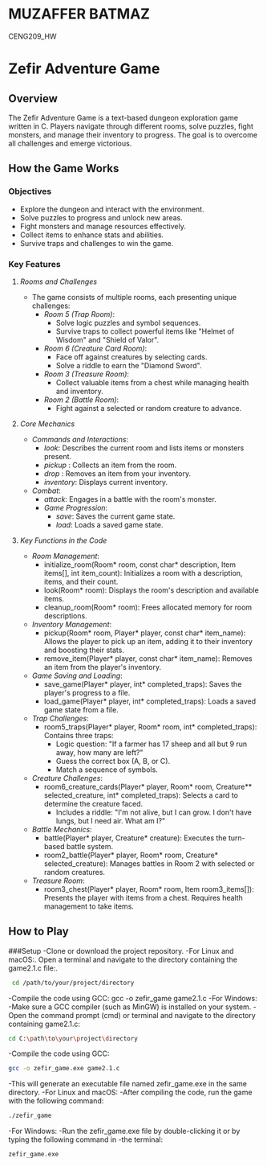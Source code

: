 # MUZAFFER BATMAZ
CENG209_HW
# Zefir Adventure Game

## Overview

The Zefir Adventure Game is a text-based dungeon exploration game written in C. Players navigate through different rooms, solve puzzles, fight monsters, and manage their inventory to progress. The goal is to overcome all challenges and emerge victorious.

## How the Game Works

### Objectives
- Explore the dungeon and interact with the environment.
- Solve puzzles to progress and unlock new areas.
- Fight monsters and manage resources effectively.
- Collect items to enhance stats and abilities.
- Survive traps and challenges to win the game.

### Key Features

1. *Rooms and Challenges*
   - The game consists of multiple rooms, each presenting unique challenges:
     - *Room 5 (Trap Room)*:
       - Solve logic puzzles and symbol sequences.
       - Survive traps to collect powerful items like "Helmet of Wisdom" and "Shield of Valor".
     - *Room 6 (Creature Card Room)*:
       - Face off against creatures by selecting cards.
       - Solve a riddle to earn the "Diamond Sword".
     - *Room 3 (Treasure Room)*:
       - Collect valuable items from a chest while managing health and inventory.
     - *Room 2 (Battle Room)*:
       - Fight against a selected or random creature to advance.

2. *Core Mechanics*
   - *Commands and Interactions*:
     - *look*: Describes the current room and lists items or monsters present.
     - *pickup <item>*: Collects an item from the room.
     - *drop <item>*: Removes an item from your inventory.
     - *inventory*: Displays current inventory.
   - *Combat*:
     - *attack*: Engages in a battle with the room's monster.
     - *Game Progression*:
       - *save*: Saves the current game state.
       - *load*: Loads a saved game state.

3. *Key Functions in the Code*
   - *Room Management*:
     - initialize_room(Room* room, const char* description, Item items[], int item_count): Initializes a room with a description, items, and their count.
     - look(Room* room): Displays the room's description and available items.
     - cleanup_room(Room* room): Frees allocated memory for room descriptions.
   - *Inventory Management*:
     - pickup(Room* room, Player* player, const char* item_name): Allows the player to pick up an item, adding it to their inventory and boosting their stats.
     - remove_item(Player* player, const char* item_name): Removes an item from the player's inventory.
   - *Game Saving and Loading*:
     - save_game(Player* player, int* completed_traps): Saves the player's progress to a file.
     - load_game(Player* player, int* completed_traps): Loads a saved game state from a file.
   - *Trap Challenges*:
     - room5_traps(Player* player, Room* room, int* completed_traps): Contains three traps:
       - Logic question: "If a farmer has 17 sheep and all but 9 run away, how many are left?"
       - Guess the correct box (A, B, or C).
       - Match a sequence of symbols.
   - *Creature Challenges*:
     - room6_creature_cards(Player* player, Room* room, Creature** selected_creature, int* completed_traps): Selects a card to determine the creature faced.
       - Includes a riddle: "I'm not alive, but I can grow. I don't have lungs, but I need air. What am I?"
   - *Battle Mechanics*:
     - battle(Player* player, Creature* creature): Executes the turn-based battle system.
     - room2_battle(Player* player, Room* room, Creature* selected_creature): Manages battles in Room 2 with selected or random creatures.
   - *Treasure Room*:
     - room3_chest(Player* player, Room* room, Item room3_items[]): Presents the player with items from a chest. Requires health management to take items.

## How to Play

###Setup
-Clone or download the project repository.
-For Linux and macOS:.
Open a terminal and navigate to the directory containing the game2.1.c file:.
```bash
 cd /path/to/your/project/directory
```
 -Compile the code using GCC:
   gcc -o zefir_game game2.1.c
-For Windows:
-Make sure a GCC compiler (such as MinGW) is installed on your system.
-Open the command prompt (cmd) or terminal and navigate to the directory containing game2.1.c:
```bash
cd C:\path\to\your\project\directory
```
-Compile the code using GCC:
```bash
gcc -o zefir_game.exe game2.1.c
```
-This will generate an executable file named zefir_game.exe in the same directory.
-For Linux and macOS:
-After compiling the code, run the game with the following command:
```bash
./zefir_game
```
-For Windows:
-Run the zefir_game.exe file by double-clicking it or by typing the following command in -the terminal:
```bash
zefir_game.exe
```

